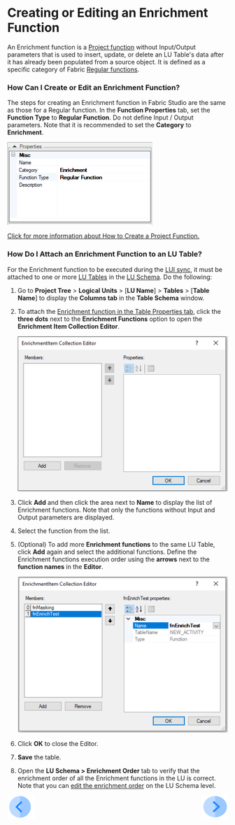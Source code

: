# Creating or Editing an Enrichment Function

An Enrichment function is a [Project function](/articles/07_table_population/08_project_functions.md) without Input/Output parameters that is used to insert, update, or delete an LU Table's data after it has already been populated from a source object. It is defined as a specific category of Fabric [Regular functions](/articles/07_table_population/08_project_functions.md).

### How Can I Create or Edit an Enrichment Function?

The steps for creating an Enrichment function in Fabric Studio are the same as those for a Regular function. In the **Function Properties** tab, set the **Function Type** to **Regular Function**. Do not define Input / Output parameters.
Note that it is recommended to set the **Category** to **Enrichment**.

![10_03_create_enrichment_1](/articles/10_enrichment_function/images/10_03_create_enrichment_1.PNG)

[Click for more information about How to Create a Project Function.](/articles/07_table_population/10_creating_a_project_function.md)

### How Do I Attach an Enrichment Function to an LU Table?

For the Enrichment function to be executed during the [LUI sync](/articles/14_sync_LU_instance/01_sync_LUI_overview.md), it must be attached to one or more [LU Tables](articles/06_LU_tables/01_LU_tables_overview.md) in the [LU Schema](articles/03_logical_units/03_LU_schema_window.md). 
Do the following:
1. Go to **Project Tree** > **Logical Units** > [**LU Name**] > **Tables** > [**Table Name**] to display the **Columns tab** in the **Table Schema** window.

2. To attach the [Enrichment function in the Table Properties tab](articles/06_LU_tables/04_table_properties.md#enrichment-functions), click the **three dots** next to the **Enrichment Functions** option to open the **Enrichment Item Collection Editor**. <!--Add the link from /articles/06_LU_tables/04_table_properties.md#enrichment-functions to here -->

   ![10_03_create_enrichment_2](/articles/10_enrichment_function/images/10_03_create_enrichment_2.PNG)

3. Click **Add** and then click the area next to **Name** to display the list of Enrichment functions. Note that only the functions without Input and Output parameters are displayed.

4. Select the function from the list. 

5. (Optional) To add more **Enrichment functions** to the same LU Table, click **Add** again and select the additional functions. Define the Enrichment functions execution order using the **arrows** next to the **function names** in the **Editor**.

   ![10_03_create_enrichment_3](/articles/10_enrichment_function/images/10_03_create_enrichment_3.PNG)

6. Click **OK** to close the Editor.

7. **Save** the table.

8. Open the **LU Schema > Enrichment Order** tab to verify that the enrichment order of all the Enrichment functions in the LU is correct. Note that you can [edit the enrichment order](/articles/03_logical_units/14_edit%20enrichment%20order.md#edit-enrichment-order) on the LU Schema level.



[![Previous](/articles/images/Previous.png)](/articles/10_enrichment_function/02_enrichment_vs_root_func_comparison_analysis.md)[<img align="right" width="60" height="54" src="/articles/images/Next.png">](/articles/10_enrichment_function/04_enrichment_function_code_examples.md)
